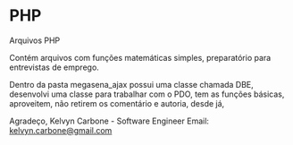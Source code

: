 PHP
===

Arquivos PHP

Contém arquivos com funções matemáticas simples, preparatório para entrevistas de emprego.

Dentro da pasta megasena_ajax possui uma classe chamada DBE, desenvolvi uma classe
para trabalhar com o PDO, tem as funções básicas, aproveitem, não retirem os comentário e autoria, desde já,


Agradeço,
Kelvyn Carbone - Software Engineer
Email: kelvyn.carbone@gmail.com

